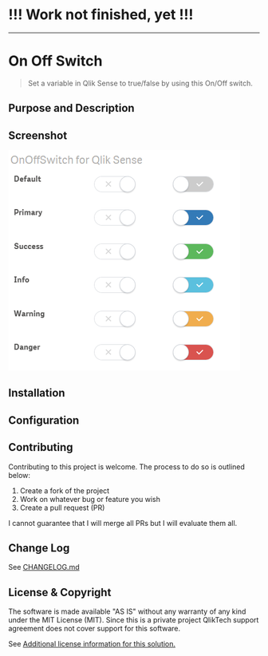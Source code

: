 # !!! Work not finished, yet !!!




---

# On Off Switch
> Set a variable in Qlik Sense to true/false by using this On/Off switch.



## Purpose and Description

## Screenshot

![](screenshots/qsOnOffSwitch_for_Qlik_Sense.png)

## Installation

## Configuration

## Contributing
Contributing to this project is welcome. The process to do so is outlined below:

1. Create a fork of the project
2. Work on whatever bug or feature you wish
3. Create a pull request (PR)

I cannot guarantee that I will merge all PRs but I will evaluate them all.

## Change Log

See [CHANGELOG.md](CHANGELOG.md)

## License & Copyright
The software is made available "AS IS" without any warranty of any kind under the MIT License (MIT).
Since this is a private project QlikTech support agreement does not cover support for this software.

See [Additional license information for this solution.](LICENSE.md)
